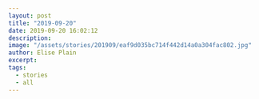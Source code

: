 ```yaml
---
layout: post
title: "2019-09-20"
date: 2019-09-20 16:02:12
description: 
image: "/assets/stories/201909/eaf9d035bc714f442d14a0a304fac802.jpg"
author: Elise Plain
excerpt: 
tags: 
  - stories
  - all
---
```



<p></p>

